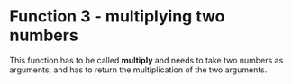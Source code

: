 # Function 3 - multiplying two numbers

This function has to be called **multiply** and needs to take two numbers as arguments, and has to return the
multiplication of the two arguments.
